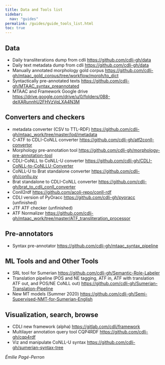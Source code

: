 ```yaml
---
title: Data and Tools list
sidebar:
  nav: "guides"
permalink: /guides/guide_tools_list.html
toc: true
---
```


## Data
- Daily transliterations dump from cdli https://github.com/cdli-gh/data 
- Daily text metadata dump from cdli https://github.com/cdli-gh/data
- Manually annotated morphology gold corpus https://github.com/cdli-gh/mtaac_gold_corpus/tree/workflow/morph/to_dict
- Syntactically pre-annotated texts https://github.com/cdli-gh/MTAAC_syntax_preannotated 
- MTAAC and Framework Google drive https://drive.google.com/drive/u/0/folders/0B8-deXARunnhU2FHVzVqLXA4N3M 

## Converters and checkers
- metadata converter (CSV to TTL-RDF) 
https://github.com/cdli-gh/mtaac_work/tree/master/lod/metadata 
- C-ATF to CDLI-CoNLL converter https://github.com/cdli-gh/atf2conll-convertor 
- Morphology pre-annotation tool https://github.com/cdli-gh/morphology-pre-annotation-tool 
- CDLI-CoNLL to CoNLL-U converter https://github.com/cdli-gh/CDLI-CoNLL-to-CoNLLU-Converter 
- CoNLL-U to Brat standalone converter https://github.com/cdli-gh/conllu.py 
- Brat standalone to CDLI-CoNLL converter https://github.com/cdli-gh/brat_to_cdli_conll_converter 
- Conll2rdf https://github.com/acoli-repo/conll-rdf 
- CDLI version of PyOracc https://github.com/cdli-gh/pyoracc (unfinished)
- JTF ATF checker (unfinished)
- ATF Normalizer https://github.com/cdli-gh/mtaac_work/tree/master/ATF_transliteration_processor 

## Pre-annotators
- Syntax pre-annotator https://github.com/cdli-gh/mtaac_syntax_pipeline 

## ML Tools and and Other Tools
- SRL tool for Sumerian https://github.com/cdli-gh/Semantic-Role-Labeler
- Translation pipeline (POS and NE tagging, ATF in, ATF with translation ATF out, and POS/NE CoNLL out) https://github.com/cdli-gh/Sumerian-Translation-Pipeline
- New MT models (Summer 2020) https://github.com/cdli-gh/Semi-Supervised-NMT-for-Sumerian-English


## Visualization, search, browse
- CDLI new framework (alpha)  https://gitlab.com/cdli/framework
- Multilayer annotation query tool CQP4RDF https://github.com/cdli-gh/cqp4rdf
- Viz and manipulate CoNLL-U syntax https://github.com/cdli-gh/sumerian-syntax-tree



*Émilie Pagé-Perron*

